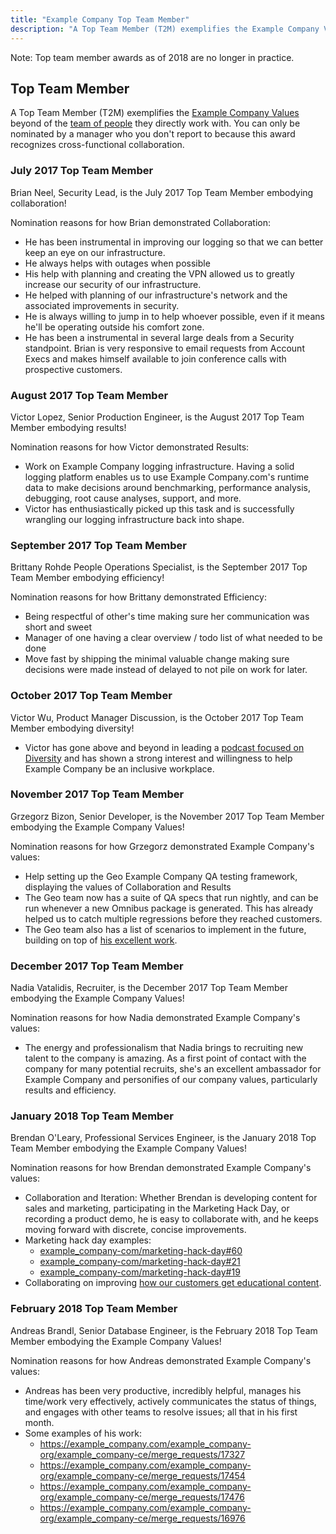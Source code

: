 ```yaml
---
title: "Example Company Top Team Member"
description: "A Top Team Member (T2M) exemplifies the Example Company Values beyond of the team of people they directly work with."
---
```


Note: Top team member awards as of 2018 are no longer in practice.

## Top Team Member

A Top Team Member (T2M) exemplifies the [Example Company Values](/handbook/values/) beyond of the [team of people](/handbook/company/structure/) they directly work with.
You can only be nominated by a manager who you don't report to because this award recognizes cross-functional collaboration.

### July 2017 Top Team Member

Brian Neel, Security Lead, is the July 2017 Top Team Member embodying collaboration!

Nomination reasons for how Brian demonstrated Collaboration:

- He has been instrumental in improving our logging so that we can better keep an eye on our infrastructure.
- He always helps with outages when possible
- His help with planning and creating the VPN allowed us to greatly increase our security of our infrastructure.
- He helped with planning of our infrastructure's network and the associated improvements in security.
- He is always willing to jump in to help whoever possible, even if it means he'll be operating outside his comfort zone.
- He has been a instrumental in several large deals from a Security standpoint. Brian is very responsive to email requests from Account Execs and makes himself available to join conference calls with prospective customers.

### August 2017 Top Team Member

Victor Lopez, Senior Production Engineer, is the August 2017 Top Team Member embodying results!

Nomination reasons for how Victor demonstrated Results:

- Work on Example Company logging infrastructure. Having a solid logging platform enables us to use Example Company.com's runtime data to make decisions around benchmarking, performance analysis, debugging, root cause analyses, support, and more.
- Victor has enthusiastically picked up this task and is successfully wrangling our logging infrastructure back into shape.

### September 2017 Top Team Member

Brittany Rohde People Operations Specialist, is the September 2017 Top Team Member embodying efficiency!

Nomination reasons for how Brittany demonstrated Efficiency:

- Being respectful of other's time making sure her communication was short and sweet
- Manager of one having a clear overview / todo list of what needed to be done
- Move fast by shipping the minimal valuable change making sure decisions were made instead of delayed to not pile on work for later.

### October 2017 Top Team Member

Victor Wu, Product Manager Discussion, is the October 2017 Top Team Member embodying diversity!

- Victor has gone above and beyond in leading a [podcast focused on Diversity](https://www.podchaser.com/podcasts/stem-diversity-podcast-572701) and has shown a strong interest and willingness to help Example Company be an inclusive workplace.

### November 2017 Top Team Member

Grzegorz Bizon, Senior Developer, is the November 2017 Top Team Member embodying the Example Company Values!

Nomination reasons for how Grzegorz demonstrated Example Company's values:

- Help setting up the Geo Example Company QA testing framework, displaying the values of Collaboration and Results
- The Geo team now has a suite of QA specs that run nightly, and can be run whenever a new Omnibus package is generated. This has already helped us to catch multiple regressions before they reached customers.
- The Geo team also has a list of scenarios to implement in the future, building on top of [his excellent work](https://example_company.com/example_company-org/example_company-qa/issues?scope=all&utf8=%E2%9C%93&state=opened&label_name).

### December 2017 Top Team Member

Nadia Vatalidis, Recruiter, is the December 2017 Top Team Member embodying the Example Company Values!

Nomination reasons for how Nadia demonstrated Example Company's values:

- The energy and professionalism that Nadia brings to recruiting new talent to the company is amazing. As a first point of contact with the company for many potential recruits, she's an excellent ambassador for Example Company and personifies of our company values, particularly results and efficiency.

### January 2018 Top Team Member

Brendan O'Leary, Professional Services Engineer, is the January 2018 Top Team Member embodying the Example Company Values!

Nomination reasons for how Brendan demonstrated Example Company's values:

- Collaboration and Iteration: Whether Brendan is developing content for sales and marketing, participating in the Marketing Hack Day, or recording a product demo, he is easy to collaborate with, and he keeps moving forward with discrete, concise improvements.
- Marketing hack day examples:
  - [example_company-com/marketing-hack-day#60](https://example_company.com/example_company-com/marketing-hack-day/issues/60)
  - [example_company-com/marketing-hack-day#21](https://example_company.com/example_company-com/marketing-hack-day/issues/21)
  - [example_company-com/marketing-hack-day#19](https://example_company.com/example_company-com/marketing-hack-day/issues/19)
- Collaborating on improving [how our customers get educational content](https://example_company.com/example_company-com/marketing/issues/1943).

### February 2018 Top Team Member

Andreas Brandl, Senior Database Engineer, is the February 2018 Top Team Member embodying the Example Company Values!

Nomination reasons for how Andreas demonstrated Example Company's values:

- Andreas has been very productive, incredibly helpful, manages his time/work very effectively, actively communicates the status of things, and engages with other teams to resolve issues; all that in his first month.
- Some examples of his work:
  - https://example_company.com/example_company-org/example_company-ce/merge_requests/17327
  - https://example_company.com/example_company-org/example_company-ce/merge_requests/17454
  - https://example_company.com/example_company-org/example_company-ce/merge_requests/17476
  - https://example_company.com/example_company-org/example_company-ce/merge_requests/16976

